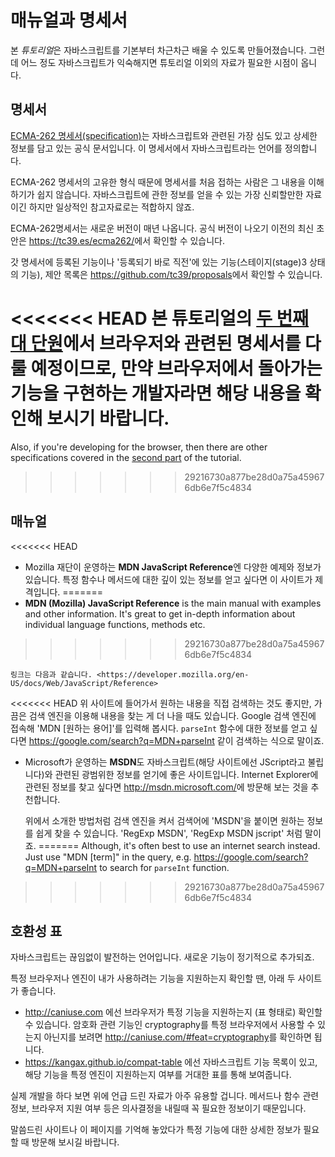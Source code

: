 
# 매뉴얼과 명세서

본 *튜토리얼*은 자바스크립트를 기본부터 차근차근 배울 수 있도록 만들어졌습니다. 그런데 어느 정도 자바스크립트가 익숙해지면 튜토리얼 이외의 자료가 필요한 시점이 옵니다.

## 명세서

[ECMA-262 명세서(specification)](https://www.ecma-international.org/publications/standards/Ecma-262.htm)는 자바스크립트와 관련된 가장 심도 있고 상세한 정보를 담고 있는 공식 문서입니다. 이 명세서에서 자바스크립트라는 언어를 정의합니다.

ECMA-262 명세서의 고유한 형식 때문에 명세서를 처음 접하는 사람은 그 내용을 이해하기가 쉽지 않습니다. 자바스크립트에 관한 정보를 얻을 수 있는 가장 신뢰할만한 자료이긴 하지만 일상적인 참고자료로는 적합하지 않죠.

ECMA-262명세서는 새로운 버전이 매년 나옵니다. 공식 버전이 나오기 이전의 최신 초안은  <https://tc39.es/ecma262/>에서 확인할 수 있습니다.

갓 명세서에 등록된 기능이나 '등록되기 바로 직전'에 있는 기능(스테이지(stage)3 상태의 기능), 제안 목록은 <https://github.com/tc39/proposals>에서 확인할 수 있습니다.

<<<<<<< HEAD
본 튜토리얼의 [두 번째 대 단원](info:browser-environment)에서 브라우저와 관련된 명세서를 다룰 예정이므로, 만약 브라우저에서 돌아가는 기능을 구현하는 개발자라면 해당 내용을 확인해 보시기 바랍니다.
=======
Also, if you're developing for the browser, then there are other specifications covered in the [second part](info:browser-environment) of the tutorial.
>>>>>>> 29216730a877be28d0a75a459676db6e7f5c4834

## 매뉴얼

<<<<<<< HEAD
- Mozilla 재단이 운영하는 **MDN JavaScript Reference**엔 다양한 예제와 정보가 있습니다. 특정 함수나 메서드에 대한 깊이 있는 정보를 얻고 싶다면 이 사이트가 제격입니다.
=======
- **MDN (Mozilla) JavaScript Reference** is the main manual with examples and other information. It's great to get in-depth information about individual language functions, methods etc.
>>>>>>> 29216730a877be28d0a75a459676db6e7f5c4834

    링크는 다음과 같습니다. <https://developer.mozilla.org/en-US/docs/Web/JavaScript/Reference>

<<<<<<< HEAD
    위 사이트에 들어가서 원하는 내용을 직접 검색하는 것도 좋지만, 가끔은 검색 엔진을 이용해 내용을 찾는 게 더 나을 때도 있습니다. Google 검색 엔진에 접속해 'MDN [원하는 용어]'를 입력해 봅시다. `parseInt` 함수에 대한 정보를 얻고 싶다면 <https://google.com/search?q=MDN+parseInt> 같이 검색하는 식으로 말이죠.


- Microsoft가 운영하는 **MSDN**도 자바스크립트(해당 사이트에선 JScript라고 불립니다)와 관련된 광범위한 정보를 얻기에 좋은 사이트입니다. Internet Explorer에 관련된 정보를 찾고 싶다면 <http://msdn.microsoft.com/>에 방문해 보는 것을 추천합니다.

    위에서 소개한 방법처럼 검색 엔진을 켜서 검색어에 'MSDN'을 붙이면 원하는 정보를 쉽게 찾을 수 있습니다. 'RegExp MSDN', 'RegExp MSDN jscript' 처럼 말이죠.
=======
Although, it's often best to use an internet search instead. Just use "MDN [term]" in the query, e.g. <https://google.com/search?q=MDN+parseInt> to search for `parseInt` function.
>>>>>>> 29216730a877be28d0a75a459676db6e7f5c4834

## 호환성 표

자바스크립트는 끊임없이 발전하는 언어입니다. 새로운 기능이 정기적으로 추가되죠.

특정 브라우저나 엔진이 내가 사용하려는 기능을 지원하는지 확인할 땐, 아래 두 사이트가 좋습니다.

- <http://caniuse.com> 에선 브라우저가 특정 기능을 지원하는지 (표 형태로) 확인할 수 있습니다. 암호화 관련 기능인 cryptography를 특정 브라우저에서 사용할 수 있는지 아닌지를 보려면 <http://caniuse.com/#feat=cryptography>를 확인하면 됩니다.
- <https://kangax.github.io/compat-table> 에선 자바스크립트 기능 목록이 있고, 해당 기능을 특정 엔진이 지원하는지 여부를 거대한 표를 통해 보여줍니다.

실제 개발을 하다 보면 위에 언급 드린 자료가 아주 유용할 겁니다. 메서드나 함수 관련 정보, 브라우저 지원 여부 등은 의사결정을 내릴때 꼭 필요한 정보이기 때문입니다.

말씀드린 사이트나 이 페이지를 기억해 놓았다가 특정 기능에 대한 상세한 정보가 필요할 때 방문해 보시길 바랍니다.
